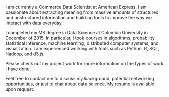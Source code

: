I am currently a Commerce Data Scientist at American Express. I am passionate about extracting meaning from massive amounts of structured and unstructured information and building tools to improve the way we interact with data everyday.

I completed my MS degree in Data Science at Columbia University in December of 2015. In particular, I took courses in algorithms, probability, statistical inference, machine learning, distributed computer systems, and visualization. I am experienced working with tools such as Python, R, SQL, Hadoop, and d3.js.

Please check out my project work for more information on the types of work I have done. 

Feel free to contact me to discuss my background, potential networking opportunities, or just to chat about data science. My resume is available upon request.

